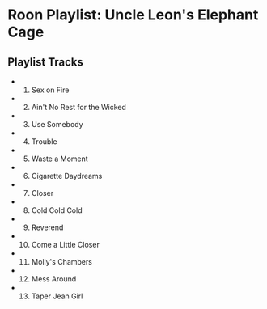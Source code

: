 # Roon Playlist: Uncle Leon's Elephant Cage

## Playlist Tracks


- 1. Sex on Fire
- 2. Ain't No Rest for the Wicked
- 3. Use Somebody
- 4. Trouble
- 5. Waste a Moment
- 6. Cigarette Daydreams
- 7. Closer
- 8. Cold Cold Cold
- 9. Reverend
- 10. Come a Little Closer
- 11. Molly's Chambers
- 12. Mess Around
- 13. Taper Jean Girl

